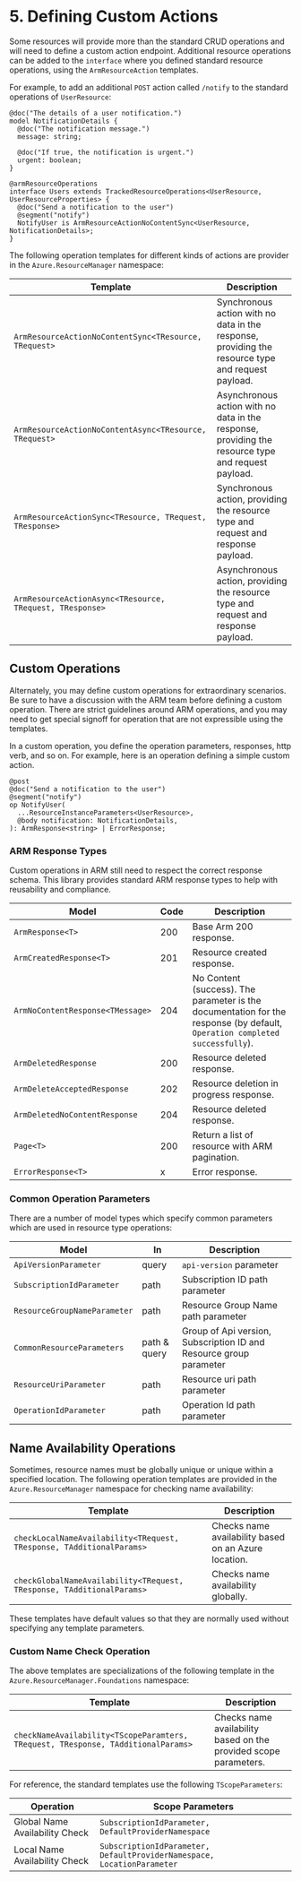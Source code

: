 # 5. Defining Custom Actions

Some resources will provide more than the standard CRUD operations and will need to define a custom action endpoint. Additional resource operations can be added to the `interface` where you defined standard resource operations, using the `ArmResourceAction` templates.

For example, to add an additional `POST` action called `/notify` to the standard operations of `UserResource`:

```typespec
@doc("The details of a user notification.")
model NotificationDetails {
  @doc("The notification message.")
  message: string;

  @doc("If true, the notification is urgent.")
  urgent: boolean;
}

@armResourceOperations
interface Users extends TrackedResourceOperations<UserResource, UserResourceProperties> {
  @doc("Send a notification to the user")
  @segment("notify")
  NotifyUser is ArmResourceActionNoContentSync<UserResource, NotificationDetails>;
}
```

The following operation templates for different kinds of actions are provider in the `Azure.ResourceManager` namespace:

| Template                                                 | Description                                                                                        |
| -------------------------------------------------------- | -------------------------------------------------------------------------------------------------- |
| `ArmResourceActionNoContentSync<TResource, TRequest>`    | Synchronous action with no data in the response, providing the resource type and request payload.  |
| `ArmResourceActionNoContentAsync<TResource, TRequest>`   | Asynchronous action with no data in the response, providing the resource type and request payload. |
| `ArmResourceActionSync<TResource, TRequest, TResponse>`  | Synchronous action, providing the resource type and request and response payload.                  |
| `ArmResourceActionAsync<TResource, TRequest, TResponse>` | Asynchronous action, providing the resource type and request and response payload.                 |

## Custom Operations

Alternately, you may define custom operations for extraordinary scenarios. Be sure to have a discussion with the ARM team before defining a custom operation.
There are strict guidelines around ARM operations, and you may need to get special signoff for operation that are not expressible using the templates.

In a custom operation, you define the operation parameters, responses, http verb, and so on. For example, here is an operation defining a simple custom action.

```typespec
@post
@doc("Send a notification to the user")
@segment("notify")
op NotifyUser(
  ...ResourceInstanceParameters<UserResource>,
  @body notification: NotificationDetails,
): ArmResponse<string> | ErrorResponse;
```

### ARM Response Types

Custom operations in ARM still need to respect the correct response schema. This library provides standard ARM response types to help with reusability and compliance.

| Model                            | Code | Description                                                                                                                 |
| -------------------------------- | ---- | --------------------------------------------------------------------------------------------------------------------------- |
| `ArmResponse<T>`                 | 200  | Base Arm 200 response.                                                                                                      |
| `ArmCreatedResponse<T>`          | 201  | Resource created response.                                                                                                  |
| `ArmNoContentResponse<TMessage>` | 204  | No Content (success). The parameter is the documentation for the response (by default, `Operation completed successfully`). |
| `ArmDeletedResponse`             | 200  | Resource deleted response.                                                                                                  |
| `ArmDeleteAcceptedResponse`      | 202  | Resource deletion in progress response.                                                                                     |
| `ArmDeletedNoContentResponse`    | 204  | Resource deleted response.                                                                                                  |
| `Page<T>`                        | 200  | Return a list of resource with ARM pagination.                                                                              |
| `ErrorResponse<T>`               | x    | Error response.                                                                                                             |

### Common Operation Parameters

There are a number of model types which specify common parameters which are used in resource type operations:

| Model                        | In           | Description                                                        |
| ---------------------------- | ------------ | ------------------------------------------------------------------ |
| `ApiVersionParameter`        | query        | `api-version` parameter                                            |
| `SubscriptionIdParameter`    | path         | Subscription ID path parameter                                     |
| `ResourceGroupNameParameter` | path         | Resource Group Name path parameter                                 |
| `CommonResourceParameters`   | path & query | Group of Api version, Subscription ID and Resource group parameter |
| `ResourceUriParameter`       | path         | Resource uri path parameter                                        |
| `OperationIdParameter`       | path         | Operation Id path parameter                                        |

## Name Availability Operations

Sometimes, resource names must be globally unique or unique within a specified location. The following operation templates are provided in the `Azure.ResourceManager` namespace for checking name availability:

| Template                                                              | Description                                          |
| --------------------------------------------------------------------- | ---------------------------------------------------- |
| `checkLocalNameAvailability<TRequest, TResponse, TAdditionalParams>`  | Checks name availability based on an Azure location. |
| `checkGlobalNameAvailability<TRequest, TResponse, TAdditionalParams>` | Checks name availability globally.                   |

These templates have default values so that they are normally used without specifying any template parameters.

### Custom Name Check Operation

The above templates are specializations of the following template in the `Azure.ResourceManager.Foundations` namespace:

| Template                                                                         | Description                                                      |
| -------------------------------------------------------------------------------- | ---------------------------------------------------------------- |
| `checkNameAvailability<TScopeParamters, TRequest, TResponse, TAdditionalParams>` | Checks name availability based on the provided scope parameters. |

For reference, the standard templates use the following `TScopeParameters`:

| Operation                      | Scope Parameters                                                       |
| ------------------------------ | ---------------------------------------------------------------------- |
| Global Name Availability Check | `SubscriptionIdParameter, DefaultProviderNamespace`                    |
| Local Name Availability Check  | `SubscriptionIdParameter, DefaultProviderNamespace, LocationParameter` |
